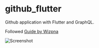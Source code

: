# github_flutter

Github application with Flutter and GraphQL.

Followed [Guide by Wizpna](https://medium.com/flutter-community/build-a-github-app-with-flutter-and-graphql-like-a-pro-63f464922196)

![Screenshot](https://www.imageupload.net/upload-image/2020/01/14/github_flutter_graphql.jpg)